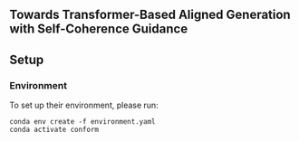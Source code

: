 ## **Towards Transformer-Based Aligned Generation with Self-Coherence Guidance**

## Setup

### Environment
To set up their environment, please run:
```
conda env create -f environment.yaml
conda activate conform
```



<!--
**SCG-diffusion/scg-diffusion** is a ✨ _special_ ✨ repository because its `README.md` (this file) appears on your GitHub profile.

Here are some ideas to get you started:

- 🔭 I’m currently working on ...
- 🌱 I’m currently learning ...
- 👯 I’m looking to collaborate on ...
- 🤔 I’m looking for help with ...
- 💬 Ask me about ...
- 📫 How to reach me: ...
- 😄 Pronouns: ...
- ⚡ Fun fact: ...
-->

